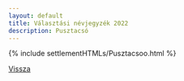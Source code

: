 ```yaml
---
layout: default
title: Választási névjegyzék 2022
description: Pusztacsó
---
```


{% include settlementHTMLs/Pusztacsoo.html %}

[Vissza](../)